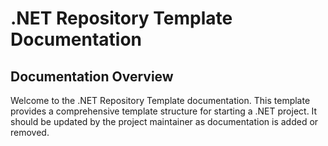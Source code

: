 # .NET Repository Template Documentation

## Documentation Overview

Welcome to the .NET Repository Template documentation. This template provides a comprehensive template structure for starting a .NET project. It should be updated by the project maintainer as documentation is added or removed.